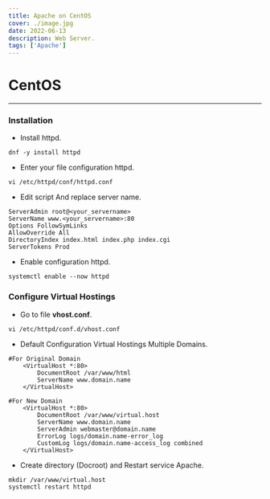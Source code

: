 ```yaml
---
title: Apache on CentOS
cover: ./image.jpg
date: 2022-06-13
description: Web Server.
tags: ['Apache']
---
```


# **CentOS**

---
### Installation

* Install httpd.
```
dnf -y install httpd
```
* Enter your file configuration httpd.
```
vi /etc/httpd/conf/httpd.conf
```
* Edit script And replace server name.
```
ServerAdmin root@<your_servername>
ServerName www.<your_servername>:80
Options FollowSymLinks
AllowOverride All
DirectoryIndex index.html index.php index.cgi
ServerTokens Prod
```
* Enable configuration httpd.
```
systemctl enable --now httpd
```

### Configure Virtual Hostings

* Go to file **vhost.conf**.
```
vi /etc/httpd/conf.d/vhost.conf
```
* Default Configuration Virtual Hostings Multiple Domains.
```
#For Original Domain
    <VirtualHost *:80>
        DocumentRoot /var/www/html
        ServerName www.domain.name
    </VirtualHost>
    
#For New Domain
    <VirtualHost *:80>
        DocumentRoot /var/www/virtual.host
        ServerName www.domain.name
        ServerAdmin webmaster@domain.name
        ErrorLog logs/domain.name-error_log
        CustomLog logs/domain.name-access_log combined
    </VirtualHost>
```
* Create directory (Docroot) and Restart service Apache.
```
mkdir /var/www/virtual.host
systemctl restart httpd
```
